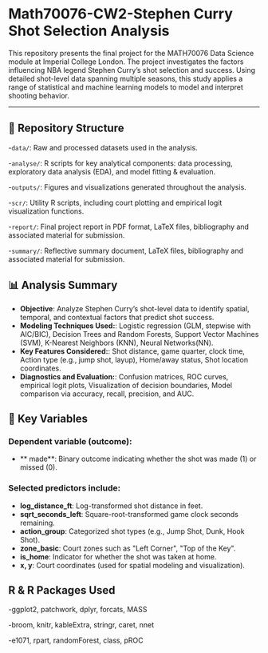 # Math70076-CW2-Stephen Curry Shot Selection Analysis

This repository presents the final project for the MATH70076 Data Science module at Imperial College London. The project investigates the factors influencing NBA legend Stephen Curry’s shot selection and success. Using detailed shot-level data spanning multiple seasons, this study applies a range of statistical and machine learning models to model and interpret shooting behavior.

---

## 📁 Repository Structure

-`data/`: Raw and processed datasets used in the analysis.

-`analyse/`: R scripts for key analytical components: data processing, exploratory data analysis (EDA), and model fitting & evaluation.

-`outputs/`: Figures and visualizations generated throughout the analysis.

-`scr/`: Utility R scripts, including court plotting and empirical logit visualization functions.

-`report/`: Final project report in PDF format, LaTeX files, bibliography and associated material for submission.

-`summary/`: Reflective summary document, LaTeX files, bibliography and associated material for submission.

## 📊 Analysis Summary

- **Objective**: Analyze Stephen Curry’s shot-level data to identify spatial, temporal, and contextual factors that predict shot success.
- **Modeling Techniques Used:**: Logistic regression (GLM, stepwise with AIC/BIC), Decision Trees and Random Forests, Support Vector Machines (SVM), K-Nearest Neighbors (KNN), Neural Networks(NN).
- **Key Features Considered:**: Shot distance, game quarter, clock time, Action type (e.g., jump shot, layup), Home/away status, Shot location coordinates.
- **Diagnostics and Evaluation:**: Confusion matrices, ROC curves, empirical logit plots, Visualization of decision boundaries, Model comparison via accuracy, recall, precision, and AUC.

## 📄 Key Variables
### Dependent variable (outcome):
- ** made**: Binary outcome indicating whether the shot was made (1) or missed (0).

### Selected predictors include:
- **log_distance_ft**: Log-transformed shot distance in feet.
- **sqrt_seconds_left**: Square-root-transformed game clock seconds remaining.
- **action_group**: Categorized shot types (e.g., Jump Shot, Dunk, Hook Shot).
- **zone_basic**: Court zones such as "Left Corner", "Top of the Key".
- **is_home**: Indicator for whether the shot was taken at home.
- **x, y**: Court coordinates (used for spatial modeling and visualization).

## R & R Packages Used
-ggplot2, patchwork, dplyr, forcats, MASS

-broom, knitr, kableExtra, stringr, caret, nnet

-e1071, rpart, randomForest, class, pROC






